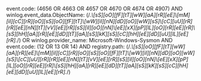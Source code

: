 event.code: (4656 OR 4663 OR 4657 OR 4670 OR 4674 OR 4907) AND winlog.event_data.ObjectName: (/.*\\[sS][oO][fF][tT][wW][aA][rR][eE]\\[mM][iI][cC][rR][oO][sS][oO][fF][tT]\\[wW][iI][nN][dD][oO][wW][sS]\\[cC][uU][rR][rR][eE][nN][tT][vV][eE][rR][sS][iI][oO][nN]\\[eE][xX][pP][lL][oO][rR][eE][rR]\\[sS][hH][aA][rR][eE][dD][tT][aA][sS][kK][sS][cC][hH][eE][dD][uU][lL][eE][rR].*/) OR winlog.provider_name: Microsoft-Windows-Sysmon AND event.code: (12 OR 13 OR 14) AND registry.path: (/.*\\[sS][oO][fF][tT][wW][aA][rR][eE]\\[mM][iI][cC][rR][oO][sS][oO][fF][tT]\\[wW][iI][nN][dD][oO][wW][sS]\\[cC][uU][rR][rR][eE][nN][tT][vV][eE][rR][sS][iI][oO][nN]\\[eE][xX][pP][lL][oO][rR][eE][rR]\\[sS][hH][aA][rR][eE][dD][tT][aA][sS][kK][sS][cC][hH][eE][dD][uU][lL][eE][rR].*/)
